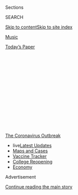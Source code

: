 <div id="app">

<div>

<div>

<div>

<div class="NYTAppHideMasthead css-1q2w90k e1suatyy0">

<div class="section css-ui9rw0 e1suatyy2">

<div class="css-eph4ug er09x8g0">

<div class="css-6n7j50">

</div>

<span class="css-1dv1kvn">Sections</span>

<div class="css-10488qs">

<span class="css-1dv1kvn">SEARCH</span>

</div>

[Skip to content](#site-content)[Skip to site
index](#site-index)

</div>

<div id="masthead-section-label" class="css-1wr3we4 eaxe0e00">

[Music](https://www.nytimes3xbfgragh.onion/section/arts/music)

</div>

<div class="css-10698na e1huz5gh0">

</div>

</div>

<div id="masthead-bar-one" class="section hasLinks css-15hmgas e1csuq9d3">

<div class="css-uqyvli e1csuq9d0">

</div>

<div class="css-1uqjmks e1csuq9d1">

</div>

<div class="css-9e9ivx">

[](https://myaccount.nytimes3xbfgragh.onion/auth/login?response_type=cookie&client_id=vi)

</div>

<div class="css-1bvtpon e1csuq9d2">

[Today’s
Paper](https://www.nytimes3xbfgragh.onion/section/todayspaper)

</div>

</div>

</div>

</div>

<div data-aria-hidden="false">

<div id="site-content" data-role="main">

<div>

<div class="css-1aor85t" style="opacity:0.000000001;z-index:-1;visibility:hidden">

<div class="css-1hqnpie">

<div class="css-epjblv">

<span class="css-17xtcya">[Music](/section/arts/music)</span><span class="css-x15j1o">|</span><span class="css-fwqvlz">John
Prine, Who Chronicled the Human Condition in Song, Dies at
73</span>

</div>

<div class="css-k008qs">

<div class="css-1iwv8en">

<span class="css-18z7m18"></span>

<div>

</div>

</div>

<span class="css-1n6z4y">https://nyti.ms/2Rj7NdB</span>

<div class="css-1705lsu">

<div class="css-4xjgmj">

<div class="css-4skfbu" data-role="toolbar" data-aria-label="Social Media Share buttons, Save button, and Comments Panel with current comment count" data-testid="share-tools">

  - 
  - 
  - 
  - 
    
    <div class="css-6n7j50">
    
    </div>

  - 
  - 

</div>

</div>

</div>

</div>

</div>

</div>

<div id="NYT_TOP_BANNER_REGION" class="css-13pd83m">

<div>

<div id="styln-prism-menu-1592847958612" class="section interactive-content interactive-size-medium css-1edisqu">

<div class="css-17ih8de interactive-body">

<div id="scroll-container" class="css-1gj85ro">

[<span class="styln-title-wrap"><span class="css-1pje3qr">The
Coronavirus</span><span class="css-1pje3qr">
Outbreak</span></span>](https://www.nytimes3xbfgragh.onion/news-event/coronavirus?action=click&pgtype=Article&state=default&region=TOP_BANNER&context=storylines_menu)

  - <span class="css-kqxiym" data-emphasize="true">live</span>[Latest
    Updates](https://www.nytimes3xbfgragh.onion/2020/08/04/world/coronavirus-covid-19.html?action=click&pgtype=Article&state=default&region=TOP_BANNER&context=storylines_menu)
  - [Maps and
    Cases](https://www.nytimes3xbfgragh.onion/interactive/2020/us/coronavirus-us-cases.html?action=click&pgtype=Article&state=default&region=TOP_BANNER&context=storylines_menu)
  - [Vaccine
    Tracker](https://www.nytimes3xbfgragh.onion/interactive/2020/science/coronavirus-vaccine-tracker.html?action=click&pgtype=Article&state=default&region=TOP_BANNER&context=storylines_menu)
  - [College
    Reopening](https://www.nytimes3xbfgragh.onion/2020/08/02/us/covid-college-reopening.html?action=click&pgtype=Article&state=default&region=TOP_BANNER&context=storylines_menu)
  - [Economy](https://www.nytimes3xbfgragh.onion/live/2020/08/03/business/stock-market-today-coronavirus?action=click&pgtype=Article&state=default&region=TOP_BANNER&context=storylines_menu)

</div>

</div>

</div>

</div>

</div>

<div id="top-wrapper" class="css-1sy8kpn">

<div id="top-slug" class="css-l9onyx">

Advertisement

</div>

[Continue reading the main
story](#after-top)

<div class="ad top-wrapper" style="text-align:center;height:100%;display:block;min-height:250px">

<div id="top" class="place-ad" data-position="top" data-size-key="top">

</div>

</div>

<div id="after-top">

</div>

</div>

<div>

<div id="sponsor-wrapper" class="css-1hyfx7x">

<div id="sponsor-slug" class="css-19vbshk">

Supported by

</div>

[Continue reading the main
story](#after-sponsor)

<div id="sponsor" class="ad sponsor-wrapper" style="text-align:center;height:100%;display:block">

</div>

<div id="after-sponsor">

</div>

</div>

<div class="css-186x18t">

Those we’ve lost

</div>

<div class="css-1vkm6nb ehdk2mb0">

# John Prine, Who Chronicled the Human Condition in Song, Dies at 73

</div>

A singer and songwriter with a raspy voice and a gift for offbeat humor,
he was revered by his peers, including Bob Dylan. He died of the
coronavirus.

<div class="css-79elbk" data-testid="photoviewer-wrapper">

<div class="css-z3e15g" data-testid="photoviewer-wrapper-hidden">

</div>

<div class="css-1a48zt4 ehw59r15" data-testid="photoviewer-children">

![<span class="css-16f3y1r e13ogyst0" data-aria-hidden="true">John Prine
in 2010. In the 1970s, music writers were eager to crown a successor to
Bob Dylan, and Mr. Prine, with his sandpapery voice and literate way
with a song, came ready to order.
</span><span class="css-cnj6d5 e1z0qqy90" itemprop="copyrightHolder"><span class="css-1ly73wi e1tej78p0">Credit...</span><span><span>Chad
Batka for The New York
Times</span></span></span>](https://static01.graylady3jvrrxbe.onion/images/2020/04/09/obituaries/09prine1/merlin_36473839_a6429490-8597-41fe-a497-0e482cfd32de-articleLarge.jpg?quality=75&auto=webp&disable=upscale)

</div>

</div>

<div class="css-18e8msd">

<div class="css-vp77d3 epjyd6m0">

<div class="css-1baulvz">

By [<span class="css-1baulvz last-byline" itemprop="name">William
Grimes</span>](https://www.nytimes3xbfgragh.onion/by/william-grimes)

</div>

</div>

  - 
    
    <div class="css-ld3wwf e16638kd2">
    
    Published April 7, 2020Updated April 16,
    2020
    
    </div>

  - 
    
    <div class="css-4xjgmj">
    
    <div class="css-pvvomx" data-role="toolbar" data-aria-label="Social Media Share buttons, Save button, and Comments Panel with current comment count" data-testid="share-tools">
    
      - 
      - 
      - 
      - 
        
        <div class="css-6n7j50">
        
        </div>
    
      - 
      - 
    
    </div>
    
    </div>

</div>

</div>

<div class="section meteredContent css-1r7ky0e" name="articleBody" itemprop="articleBody">

<div class="css-1fanzo5 StoryBodyCompanionColumn">

<div class="css-53u6y8">

*This obituary is part of a series about* [*people who have died in the
coronavirus
pandemic*](https://www.nytimes3xbfgragh.onion/series/people-who-have-died-of-the-coronavirus)*.*

John Prine, the raspy-voiced country-folk singer whose ingenious lyrics
to songs by turns poignant, angry and comic made him a favorite of Bob
Dylan, Kris Kristofferson and others, died on Tuesday in Nashville. He
was 73.

The cause was complications of the coronavirus, his family said.

</div>

</div>

<div>

</div>

<div class="css-1fanzo5 StoryBodyCompanionColumn">

<div class="css-53u6y8">

Mr. Prine [underwent cancer surgery
in 1998](https://oralcancerfoundation.org/people/arts-entertainment/john-prine/)
to remove a tumor in his neck identified as squamous cell cancer, which
had damaged his vocal cords. In 2013, he had part of one lung removed to
treat lung cancer. He had been hospitalized since late last month.

</div>

</div>

<div class="css-1fanzo5 StoryBodyCompanionColumn">

<div class="css-53u6y8">

Mr. Prine was a relative unknown in 1970 when Mr. Kristofferson heard
him play one night at a Chicago club called the Earl of Old Town,
dragged there by the singer-songwriter Steve Goodman. Mr. Kristofferson
was performing in Chicago at the time at the Quiet Knight. Mr. Prine
treated him to a brief after-hours performance of material that, Mr.
Kristofferson later wrote, “was unlike anything I’d heard before.”

</div>

</div>

<div class="css-79elbk" data-testid="photoviewer-wrapper">

<div class="css-z3e15g" data-testid="photoviewer-wrapper-hidden">

</div>

<div class="css-1a48zt4 ehw59r15" data-testid="photoviewer-children">

![<span class="css-16f3y1r e13ogyst0" data-aria-hidden="true">Mr. Prine
in 1975. “No way somebody this young can be writing so heavy,” Kris
Kristofferson once said. “John Prine is so good, we may have to break
his
thumbs.”</span><span class="css-cnj6d5 e1z0qqy90" itemprop="copyrightHolder"><span class="css-1ly73wi e1tej78p0">Credit...</span><span>Tom
Hill/WireImage</span></span>](https://static01.graylady3jvrrxbe.onion/images/2020/03/29/us/00prine-image7/00prine-image7-articleLarge.jpg?quality=75&auto=webp&disable=upscale)

</div>

</div>

<div class="css-1fanzo5 StoryBodyCompanionColumn">

<div class="css-53u6y8">

A few weeks later, when Mr. Prine was in New York, Mr. Kristofferson
invited him onstage at the Bitter End in Greenwich Village, where he was
appearing with Carly Simon, and introduced him to the audience.

“No way somebody this young can be writing so heavy,” he said. “John
Prine is so good, we may have to break his thumbs.”

The record executive Jerry Wexler, who was in the audience, signed Mr.
Prine to a contract with Atlantic Records the next day.

Music writers at the time were eager to crown a successor to Mr. Dylan,
and Mr. Prine, with his nasal, sandpapery voice and literate way with a
song, came ready to order. His debut album, called simply “John Prine”
and released in 1971, included songs that became his signatures. Some
gained wider fame after being recorded by other artists.

</div>

</div>

<div class="css-cfo9c3">

</div>

<div class="css-1fanzo5 StoryBodyCompanionColumn">

<div class="css-53u6y8">

They included “Sam Stone,” about a drug-addicted war veteran (with the
unforgettable refrain “There’s a hole in Daddy’s arm where all the money
goes”); “Hello in There,” a heart-rending evocation of old age and
loneliness; and “Angel From Montgomery,” the hard-luck lament of a
middle-aged woman dreaming about a better life, later made famous by
Bonnie Raitt.

“He’s a true folk singer in the best folk tradition, cutting right to
the heart of things, as pure and simple as rain,” Ms. Raitt told Rolling
Stone in 1992.

Mr. Dylan, listing his favorite songwriters in [a 2009
interview](https://www.huffpost.com/entry/bob-dylan-exclusive-inter_n_187216),
put Mr. Prine front and center. “Prine’s stuff is pure Proustian
existentialism,” he said. “Midwestern mind trips to the nth degree. And
he writes beautiful
songs.”

</div>

</div>

<div class="css-79elbk" data-testid="photoviewer-wrapper">

<div class="css-z3e15g" data-testid="photoviewer-wrapper-hidden">

</div>

<div class="css-1a48zt4 ehw59r15" data-testid="photoviewer-children">

<div class="css-1xdhyk6 erfvjey0">

<span class="css-1ly73wi e1tej78p0">Image</span>

<div class="css-zjzyr8">

<div data-testid="lazyimage-container" style="height:302.24444444444447px">

</div>

</div>

</div>

<span class="css-16f3y1r e13ogyst0" data-aria-hidden="true">Mr. Prine in
1993 with Bonnie Raitt, who made famous his song “Angel From
Montgomery,” the hard-luck lament of a middle-aged woman dreaming
about a better
life.</span><span class="css-cnj6d5 e1z0qqy90" itemprop="copyrightHolder"><span class="css-1ly73wi e1tej78p0">Credit...</span><span>Denise
Sofranko/Michael Ochs Archives via Getty Images</span></span>

</div>

</div>

<div class="css-1fanzo5 StoryBodyCompanionColumn">

<div class="css-53u6y8">

John Prine was born on Oct. 10, 1946, in Maywood, Ill., a working-class
suburb of Chicago, to William and Verna (Hamm) Prine. His father, a
tool-and-die maker at the American Can Company, and his mother had moved
from the coal town of Paradise, Ky., in the 1930s.

</div>

</div>

<div class="css-1fanzo5 StoryBodyCompanionColumn">

<div class="css-53u6y8">

Mr. Prine later wrote a ruefully bitter song titled
[“Paradise,”](https://www.youtube.com/watch?v=ediaZ5DhYjw) in which
he sang:

> The coal company came with the world’s largest shovel  
> And they tortured the timber and stripped all the land  
> Well, they dug for their coal till the land was forsaken  
> Then they wrote it all down as the progress of man

John grew up in a country music-loving family. He learned guitar as a
young teenager from his grandfather and brother and began writing songs.

After graduating from high school, he worked for the Post Office for two
years before being drafted into the Army, which sent him to West Germany
in charge of the motor pool at his base. After being discharged, he
resumed his mail route, in and around his hometown, composing songs in
his head.

“I always likened the mail route to a library with no books,” he wrote
on his [website](http://johnprine.net/ "John Prine website"). “I passed
the time each day making up these little ditties.”

<div class="css-79elbk" data-testid="photoviewer-wrapper">

<div class="css-z3e15g" data-testid="photoviewer-wrapper-hidden">

</div>

<div class="css-1a48zt4 ehw59r15" data-testid="photoviewer-children">

<div class="css-zgakxe erfvjey0">

<span class="css-1ly73wi e1tej78p0">Image</span>

<div class="css-zjzyr8">

<div data-testid="lazyimage-container" style="height:580px">

</div>

</div>

</div>

<span class="css-16f3y1r e13ogyst0" data-aria-hidden="true">Mr. Prine in
1992 when he won the Grammy Award for best contemporary folk
album.</span><span class="css-cnj6d5 e1z0qqy90" itemprop="copyrightHolder"><span class="css-1ly73wi e1tej78p0">Credit...</span><span>Rick
Maiman/Sygma via Getty Images)</span></span>

</div>

</div>

Reluctantly, he took the stage for the first time at an open-mic night
at a small Chicago club called the Fifth Peg, where his performance met
with profound silence from the audience. “They just sat there,” Mr.
Prine later wrote. “They didn’t even applaud, they just looked at me.”

Then the clapping began. “It was like I found out all of a sudden that I
could communicate deep feelings and emotions,” he wrote. “And to find
that out all at once was amazing.”

</div>

</div>

<div class="css-1fanzo5 StoryBodyCompanionColumn">

<div class="css-53u6y8">

Not long after, Roger Ebert, the film critic for The Chicago Sun-Times,
wandered into the club while Mr. Prine was performing. He liked what he
heard and wrote Mr. Prine’s [first
review](http://www.rogerebert.com/balder-and-dash/john-prine-american-legend "Roger Ebert review of John Prine"),
under the headline “Singing Mailman Who Delivers a Powerful Message in a
Few Words.”

“He appears onstage with such modesty he almost seems to be backing into
the spotlight,” Mr. Ebert wrote. “He sings rather quietly, and his
guitar work is good, but he doesn’t show off. He starts slow. But after
a song or two, even the drunks in the room begin to listen to his
lyrics. And then he has you.”

Mr. Prine had a particular gift for offbeat humor, reflected in songs
like “Jesus, the Missing Years,” “Some Humans Ain’t Human,” “Sabu Visits
the Twin Cities Alone” and the antiwar screed “Your Flag Decal Won’t Get
You Into Heaven Anymore.”

“I guess what I always found funny was the human condition,” he told the
British newspaper [The Daily
Telegraph](http://www.telegraph.co.uk/culture/music/rockandpopfeatures/9853440/John-Prine-I-find-the-human-condition-funny.html "Telegraph article on John Prine")
in 2013. “There is a certain comedy and pathos to trouble and
accidents.”

</div>

</div>

<div class="css-cfo9c3">

</div>

<div class="css-1fanzo5 StoryBodyCompanionColumn">

<div class="css-53u6y8">

After recording several albums for Atlantic and Asylum, he started his
own label, Oh Boy Records, in 1984. He never had a hit record, but he
commanded a loyal audience that ensured steady if modest sales for his
albums and a durable concert career.

</div>

</div>

<div class="css-1fanzo5 StoryBodyCompanionColumn">

<div class="css-53u6y8">

In 1992, his album [“The Missing
Years,”](https://www.youtube.com/watch?v=6jKopYJfjeQ&list=OLAK5uy_lBOa4ysIPMfrphlG1IqSDyeubh6uwC-vk)
with guest appearances by Bruce Springsteen, Tom Petty and other
artists, won a Grammy Award for best contemporary folk recording. He
received a second Grammy in the same category in 2006 for the album
“Fair and Square.”

Mr. Prine, who lived in Nashville, was divorced twice. He is survived by
his wife, Fiona Whelan Prine, a native of Ireland whom he married in
1996; three sons, Jody, Jack and Tommy; two brothers, Dave and Billy;
and three grandchildren.

In 2017, Mr. Prine published “John Prine Beyond Words,” a collection of
lyrics, guitar chords, commentary and photographs from his own
archive.

</div>

</div>

<div class="css-79elbk" data-testid="photoviewer-wrapper">

<div class="css-z3e15g" data-testid="photoviewer-wrapper-hidden">

</div>

<div class="css-1a48zt4 ehw59r15" data-testid="photoviewer-children">

<div class="css-1xdhyk6 erfvjey0">

<span class="css-1ly73wi e1tej78p0">Image</span>

<div class="css-zjzyr8">

<div data-testid="lazyimage-container" style="height:257.77777777777777px">

</div>

</div>

</div>

<span class="css-16f3y1r e13ogyst0" data-aria-hidden="true">“I guess
what I always found funny was the human condition,” Mr. Prine once
said.</span><span class="css-cnj6d5 e1z0qqy90" itemprop="copyrightHolder"><span class="css-1ly73wi e1tej78p0">Credit...</span><span>Kyle
Dean Reinford for The New York Times</span></span>

</div>

</div>

<div class="css-1fanzo5 StoryBodyCompanionColumn">

<div class="css-53u6y8">

In 2019, he was inducted into the Songwriters Hall of Fame, and his
album [“Tree of
Forgiveness”](https://www.youtube.com/watch?v=aAYoWePzQ2c&list=OLAK5uy_mYUVcJHLfobY-NDHtulgiqGaq_vkwc1z4)
was nominated for a Grammy for best Americana album. It was his 19th
album and his first of original material in more than a decade. (The
award went to Brandi Carlile, for “By the Way, I Forgive You.”)

Mr. Prine went on tour in 2018 to promote “Tree of Forgiveness,” and
after a two-night stand at the Ryman Auditorium in Nashville — known
there as the mother church of country music — Margaret Renkl, a
contributing opinion writer for The New York Times, wrote, under the
headline [“American
Oracle”](https://www.nytimes3xbfgragh.onion/2018/10/22/opinion/john-prine-american-oracle.html):

“The mother church of country music, where the seats are scratched-up
pews and the windows are stained glass, is the place where the new John
Prine — older now, scarred by cancer surgeries, his voice deeper and
full of gravel — is most clearly still the old John Prine: mischievous,
delighting in tomfoolery, but also worried about the
world.”

</div>

</div>

<div class="css-79elbk" data-testid="photoviewer-wrapper">

<div class="css-z3e15g" data-testid="photoviewer-wrapper-hidden">

</div>

<div class="css-1a48zt4 ehw59r15" data-testid="photoviewer-children">

<div class="css-1xdhyk6 erfvjey0">

<span class="css-1ly73wi e1tej78p0">Image</span>

<div class="css-zjzyr8">

<div data-testid="lazyimage-container" style="height:257.77777777777777px">

</div>

</div>

</div>

<span class="css-16f3y1r e13ogyst0" data-aria-hidden="true">Mr. Prine at
the 62nd Grammy Awards in Los Angeles this January. He received a 2020
Grammy for lifetime
achievement.</span><span class="css-cnj6d5 e1z0qqy90" itemprop="copyrightHolder"><span class="css-1ly73wi e1tej78p0">Credit...</span><span>Emma
Mcintyre/Getty Images For The Recording Academy</span></span>

</div>

</div>

<div class="css-1fanzo5 StoryBodyCompanionColumn">

<div class="css-53u6y8">

In December, he was chosen to receive [a 2020 Grammy for lifetime
achievement](https://www.rollingstone.com/music/music-country/john-prine-grammy-lifetime-achievement-929523/).

As a songwriter, Mr. Prine was prolific and quick. In the early days, he
would sometimes dash off a song while driving to a club.

“Sometimes, the best ones come together at the exact same time, and it
takes about as long to write it as it does to sing it,” he told the poet
Ted Kooser in an
[interview](http://www.loc.gov/today/cyberlc/feature_wdesc.php?rec=3677 "Kooser interview with John Prine")
at the Library of Congress in 2005. “They come along like a dream or
something, and you just got to hurry up and respond to it, because if
you mess around, the song is liable to pass you by.”

Caryn Ganz and Neil Vigdor contributed
reporting.

</div>

</div>

<div>

</div>

</div>

<div>

</div>

<div>

</div>

<div id="NYT_BELOW_MAIN_CONTENT_REGION">

<div>

<div id="covid-obits-article-embed" class="section css-l08pwh interactive-content interactive-size-medium">

<div class="css-17ih8de interactive-body">

<div class="g-obits-embed" data-preview-slug="2020-04-03-covid-obits">

[](https://www.nytimes3xbfgragh.onion/interactive/2020/obituaries/people-died-coronavirus-obituaries.html?action=click&pgtype=Article&state=default&region=BELOW_MAIN_CONTENT&context=covid_obits_promo)

<div class="g-hed-summ">

# Those We’ve Lost

The coronavirus pandemic has taken an incalculable death toll. This
series is designed to put names and faces to the numbers.

<span>Read
more</span>

</div>

<div class="g-obits-embed-wrap">

<div id="bernaldina-josé-pedro" class="g-obit">

<div class="g-flex-wrapper-image">

<div class="g-image g-asset-inner">

![](https://static01.graylady3jvrrxbe.onion/images/2020/07/30/obituaries/30Pedro/30Pedro-square640.jpg)

</div>

</div>

<div class="g-flex-wrapper-text">

# Bernaldina José Pedro

<div class="g-meta">

<span>d. Boa Vista, Brazil</span>

</div>

<div class="g-summ">

Leader among the Indigenous
Macuxi

</div>

</div>

</div>

<div id="john-eric-swing" class="g-obit">

<div class="g-flex-wrapper-image">

<div class="g-image g-asset-inner">

![](https://static01.graylady3jvrrxbe.onion/images/2020/07/31/obituaries/31Swing/merlin_175167783_8913bc90-0d64-43f3-a655-1bb1bf1601c9-square640.jpg)

</div>

</div>

<div class="g-flex-wrapper-text">

# John Eric Swing

<div class="g-meta">

<span>d. Fountain Valley, Calif. </span>

</div>

<div class="g-summ">

Champion of
Filipino-Americans

</div>

</div>

</div>

<div id="victor-victor-" class="g-obit">

<div class="g-flex-wrapper-image">

<div class="g-image g-asset-inner">

![](https://static01.graylady3jvrrxbe.onion/images/2020/07/27/obituaries/27Victor/merlin_175001436_38b11f8e-227a-4e2c-9821-7618af9b2524-square640.jpg)

</div>

</div>

<div class="g-flex-wrapper-text">

# Victor Victor

<div class="g-meta">

<span>d. Santo Domingo, Dominican Republic</span>

</div>

<div class="g-summ">

Beloved musician of the Dominican
Republic

</div>

</div>

</div>

<div id="dr-eddie-negrón" class="g-obit">

<div class="g-flex-wrapper-image">

<div class="g-image g-asset-inner">

![](https://static01.graylady3jvrrxbe.onion/images/2020/07/31/obituaries/31Negron/merlin_175160169_516322ae-fd23-4969-b6b2-193ced371105-square640.jpg)

</div>

</div>

<div class="g-flex-wrapper-text">

# Dr. Eddie Negrón

<div class="g-meta">

<span>d. Fort Walton Beach, Fla.</span>

</div>

<div class="g-summ">

Internist on Florida’s Emerald
Coast

</div>

</div>

</div>

<div id="dobby-dobson" class="g-obit">

<div class="g-flex-wrapper-image">

<div class="g-image g-asset-inner">

![](https://static01.graylady3jvrrxbe.onion/images/2020/07/30/obituaries/30Dobson/merlin_175115928_f6b9271c-8f05-4fe1-a38a-5ca4a58f8935-square640.jpg)

</div>

</div>

<div class="g-flex-wrapper-text">

# Dobby Dobson

<div class="g-meta">

<span>d. Coral Springs, Fla.</span>

</div>

<div class="g-summ">

Jamaican singer and
songwriter

</div>

</div>

</div>

<div id="waldemar-gonzalez" class="g-obit">

<div class="g-flex-wrapper-image">

<div class="g-image g-asset-inner">

![](https://static01.graylady3jvrrxbe.onion/images/2020/08/01/obituaries/28Gonzalez/merlin_175002771_beb57888-3951-409a-ae13-03a94b2e962e-square640.jpg)

</div>

</div>

<div class="g-flex-wrapper-text">

# Waldemar Gonzalez

<div class="g-meta">

<span>d. White Plains, N.Y.</span>

</div>

<div class="g-summ">

Teacher and social worker

</div>

</div>

</div>

</div>

</div>

</div>

</div>

</div>

</div>

<div>

</div>

<div>

<div id="bottom-wrapper" class="css-1ede5it">

<div id="bottom-slug" class="css-l9onyx">

Advertisement

</div>

[Continue reading the main
story](#after-bottom)

<div id="bottom" class="ad bottom-wrapper" style="text-align:center;height:100%;display:block;min-height:90px">

</div>

<div id="after-bottom">

</div>

</div>

</div>

</div>

</div>

## Site Index

<div>

</div>

## Site Information Navigation

  - [© <span>2020</span> <span>The New York Times
    Company</span>](https://help.nytimes3xbfgragh.onion/hc/en-us/articles/115014792127-Copyright-notice)

<!-- end list -->

  - [NYTCo](https://www.nytco.com/)
  - [Contact
    Us](https://help.nytimes3xbfgragh.onion/hc/en-us/articles/115015385887-Contact-Us)
  - [Work with us](https://www.nytco.com/careers/)
  - [Advertise](https://nytmediakit.com/)
  - [T Brand Studio](http://www.tbrandstudio.com/)
  - [Your Ad
    Choices](https://www.nytimes3xbfgragh.onion/privacy/cookie-policy#how-do-i-manage-trackers)
  - [Privacy](https://www.nytimes3xbfgragh.onion/privacy)
  - [Terms of
    Service](https://help.nytimes3xbfgragh.onion/hc/en-us/articles/115014893428-Terms-of-service)
  - [Terms of
    Sale](https://help.nytimes3xbfgragh.onion/hc/en-us/articles/115014893968-Terms-of-sale)
  - [Site
    Map](https://spiderbites.nytimes3xbfgragh.onion)
  - [Help](https://help.nytimes3xbfgragh.onion/hc/en-us)
  - [Subscriptions](https://www.nytimes3xbfgragh.onion/subscription?campaignId=37WXW)

</div>

</div>

</div>

</div>
